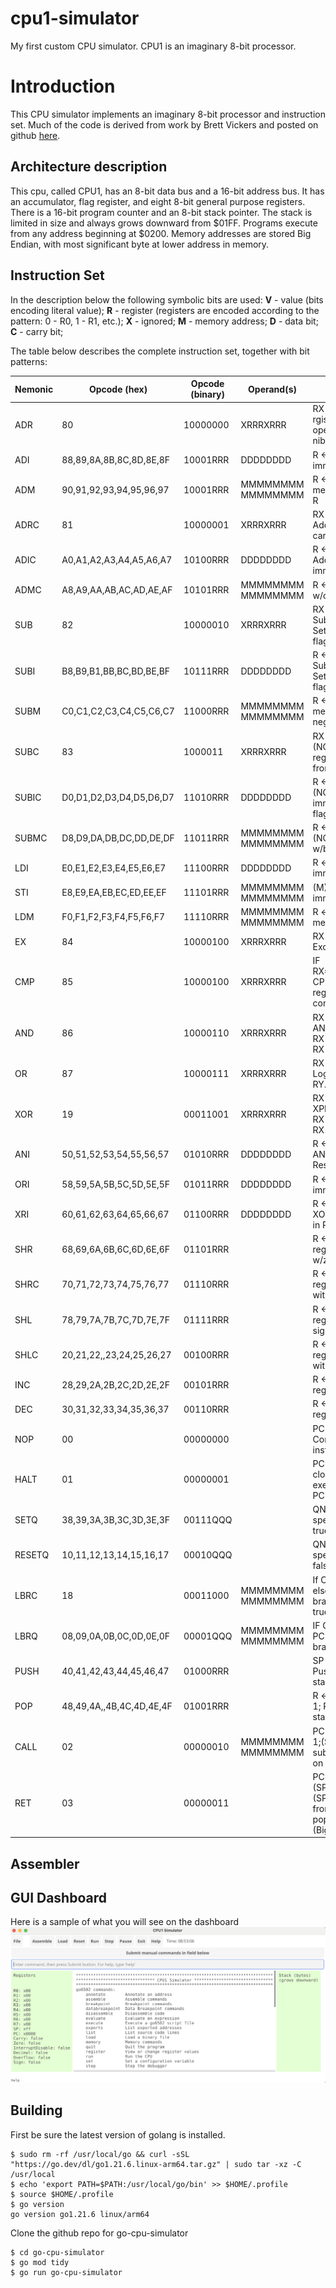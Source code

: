 # cpu1-simulator
My first custom CPU simulator. CPU1 is an imaginary 8-bit processor.

# Introduction

This CPU simulator implements an imaginary 8-bit processor and instruction set. Much of the code is derived from work by Brett Vickers and posted on github [here](https://github.com/beevik/go6502).

## Architecture description

This cpu, called CPU1, has an 8-bit data bus and a 16-bit address bus. It has an accumulator, flag register, and eight 8-bit general purpose registers. There is a 16-bit program counter and an 8-bit stack pointer. The stack is limited in size and always grows downward from $01FF. Programs execute from any address beginning at $0200. Memory addresses are stored Big Endian, with most significant byte at lower address in memory.

## Instruction Set
In the description below the following symbolic bits are used:
**V** - value (bits encoding literal value); 
**R** - register (registers are encoded according to the pattern: 0 - R0, 1 - R1, etc.); 
**X** - ignored; 
**M** - memory address; 
**D** - data bit;
**C** - carry bit; 

The table below describes the complete instruction set, together with bit patterns:

Nemonic|Opcode (hex)|Opcode (binary)|    Operand(s)  |    Description
-------|------------|---------------|----------------|--------------------------------------------
ADR|80|10000000|XRRRXRRR|RX <- RX + RY Add rgisters specified by operand lo and hi nibbles
ADI|88,89,8A,8B,8C,8D,8E,8F|10001RRR|DDDDDDDD|R <- R + (PC+1); Add immediate
ADM|90,91,92,93,94,95,96,97|10001RRR|MMMMMMMM MMMMMMMM|R <- R + (M); Add memory at address to R
ADRC|81|10000001|XRRRXRRR|RX <- RX + RY + C; Add registers with carry bit
ADIC|A0,A1,A2,A3,A4,A5,A6,A7|10100RRR|DDDDDDDD|R <- R + (PC+1) + C; Add w/carry immediate
ADMC|A8,A9,AA,AB,AC,AD,AE,AF|10101RRR|MMMMMMMM MMMMMMMM|R <- R + (M) + C; Add w/carry the byte at M
SUB|82|10000010|XRRRXRRR|RX <- RX - RY; Subtract RX from RY. Set carry and negative flags
SUBI|B8,B9,B1,BB,BC,BD,BE,BF|10111RRR|DDDDDDDD|R <- R - (PC+1); Subtract immediate. Set carry and neg flags
SUBM|C0,C1,C2,C3,C4,C5,C6,C7|11000RRR|MMMMMMMM MMMMMMMM|R <- R - (M); Subtract memory. Set carry and neg flags
SUBC|83|1000011|XRRRXRRR|RX <- RX - RY - C - (NOT C); Subtract register w/borrow from carry bit
SUBIC|D0,D1,D2,D3,D4,D5,D6,D7|11010RRR|DDDDDDDD|R <- R - (PC+1) - C - (NOT C); Subtract immediate w/borrow, flags
SUBMC|D8,D9,DA,DB,DC,DD,DE,DF|11011RRR|MMMMMMMM MMMMMMMM|R <- R - (M) - C - (NOT C); Sub immed w/borrow from carry
LDI|E0,E1,E2,E3,E4,E5,E6,E7|11100RRR|DDDDDDDD|R <- (PC+1); Load immediate into R
STI|E8,E9,EA,EB,EC,ED,EE,EF|11101RRR|MMMMMMMM MMMMMMMM|(M) <- R; Store immediate R at M
LDM|F0,F1,F2,F3,F4,F5,F6,F7|11110RRR|MMMMMMMM MMMMMMMM|R <- (M); Load from memory into R
EX|84|10000100|XRRRXRRR|RX <- RY; RY <- RX; Exchange registers
CMP|85|10000100|XRRRXRRR|IF RX=RY,CP=TRUE,ELSE CP=FALSE; Compare registers and set compare flag if equal
AND|86|10000110|XRRRXRRR|RX <-RX AND RY; AND: Logical AND of RX and RY. Result to RX
OR|87|10000111|XRRRXRRR|RX <- RX OR RY; OR: Logical OR of RX and RY. Result to RX
XOR|19|00011001|XRRRXRRR|RX <- RX XOR RY; XPR: Exclusive OR of RX and RY. Result to RX
ANI|50,51,52,53,54,55,56,57|01010RRR|DDDDDDDD|R <- R AND (PC+1); AND immediate. Result to R
ORI|58,59,5A,5B,5C,5D,5E,5F|01011RRR|DDDDDDDD|R <- R OR (PC+1); OR immediate. Result in R
XRI|60,61,62,63,64,65,66,67|01100RRR|DDDDDDDD|R <- R XOR (PC+1); XOR immediate. Result in R
SHR|68,69,6A,6B,6C,6D,6E,6F|01101RRR||R <- R>>1;Shift right reg R by one bit. Fill w/zero on left
SHRC|70,71,72,73,74,75,76,77|01110RRR||R <- R>>1:Shift right reg R by one. Fill left with carry bit
SHL|78,79,7A,7B,7C,7D,7E,7F|01111RRR||R <- R<<1; Shift left reg R one bit. Fill least sig with 0
SHLC|20,21,22,,23,24,25,26,27|00100RRR||R <- R<<1; Shift left reg R one bit, fill lsb with carry bit
INC|28,29,2A,2B,2C,2D,2E,2F|00101RRR||R <- R + 1; Increment reg R by 1
DEC|30,31,32,33,34,35,36,37|00110RRR||R <- R - 1; Decrement reg R by 1
NOP|00|00000000||PC <- PC + 1; Continue to next instruction
HALT|01|00000001||PC <- PC; Stop CPU clock and instruction execution at current PC
SETQ|38,39,3A,3B,3C,3D,3E,3F|00111QQQ||QN <- true(1); Sets specified I/O line to true(1)
RESETQ|10,11,12,13,14,15,16,17|00010QQQ||QN <- false(0); Sets specified I/O liine to false(0)
LBRC|18|00011000|MMMMMMMM MMMMMMMM|If CP=true, PC <- M, else PC <- PC+2;Long branch if compare flag true
LBRQ|08,09,0A,0B,0C,0D,0E,0F|00001QQQ|MMMMMMMM MMMMMMMM|IF QN, PC <- M, else PC <- PC + 2; Long branch if true
PUSH|40,41,42,43,44,45,46,47|01000RRR||SP <- SP-1; (SP) <- R; Push register onto stack
POP|48,49,4A,,4B,4C,4D,4E,4F|01001RRR||R <- (SP); SP <- SP + 1; Pop register from stack
CALL|02|00000010|MMMMMMMM MMMMMMMM|PC <- PC+3,SP <- SP-1;(SP) <- PC; Call subroutine, save PC on stack (Big Endian)
RET|03|00000011||PC.1 <- (SP),SP+1,PC.0 <- (SP), SP+1; Return from subroutine popping PC off stack (Big Endian)

## Assembler


## GUI Dashboard


Here is a sample of what you will see on the dashboard
![Dashboard](./dashboard.png)

## Building
First be sure the latest version of golang is installed.
```
$ sudo rm -rf /usr/local/go && curl -sSL "https://go.dev/dl/go1.21.6.linux-arm64.tar.gz" | sudo tar -xz -C /usr/local
$ echo 'export PATH=$PATH:/usr/local/go/bin' >> $HOME/.profile
$ source $HOME/.profile
$ go version
go version go1.21.6 linux/arm64
```
Clone the github repo for go-cpu-simulator
```
$ cd go-cpu-simulator
$ go mod tidy
$ go run go-cpu-simulator
```


